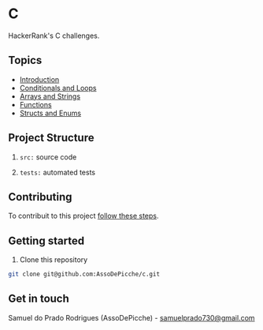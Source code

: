 # C

HackerRank's C challenges.

## Topics

- [Introduction](src/Introduction/)
- [Conditionals and Loops](src/Conditionals%20and%20Loops/)
- [Arrays and Strings](src/Arrays%20and%20Strings/)
- [Functions](src/Functions/)
- [Structs and Enums](src/Structs%20and%20Enums/)

## Project Structure

1. `src:` source code

2. `tests:` automated tests

## Contributing

To contribuit to this project [follow these steps](./CONTRIBUTING).

## Getting started

1. Clone this repository

```bash
git clone git@github.com:AssoDePicche/c.git
```

## Get in touch

Samuel do Prado Rodrigues (AssoDePicche) - samuelprado730@gmail.com

